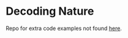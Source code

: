 # Decoding Nature 
Repo for extra code examples not found [here](https://github.com/shiffman/The-Nature-of-Code-Examples).
